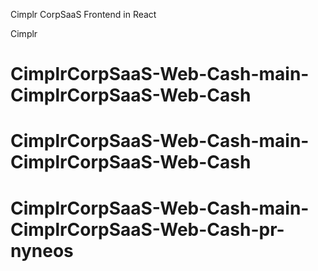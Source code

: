 Cimplr CorpSaaS Frontend in React

Cimplr
# CimplrCorpSaaS-Web-Cash-main-CimplrCorpSaaS-Web-Cash
# CimplrCorpSaaS-Web-Cash-main-CimplrCorpSaaS-Web-Cash
# CimplrCorpSaaS-Web-Cash-main-CimplrCorpSaaS-Web-Cash-pr-nyneos
